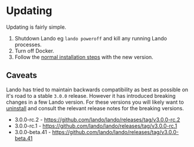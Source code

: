 Updating
========

Updating is fairly simple.

1.  Shutdown Lando eg `lando poweroff` and kill any running Lando processes.
2.  Turn off Docker.
3.  Follow the [normal installation steps](./installing.md) with the new version.

Caveats
-------

Lando has tried to maintain backwards compatibility as best as possible on it's road to a stable `3.0.0` release. However it has introduced breaking changes in a few Lando version. For these versions you will likely want to [uninstall](./uninstalling.md) and consult the relevant release notes for the breaking versions.

* 3.0.0-rc.2 - https://github.com/lando/lando/releases/tag/v3.0.0-rc.2
* 3.0.0-rc.1 - https://github.com/lando/lando/releases/tag/v3.0.0-rc.1
* 3.0.0-beta.41 - https://github.com/lando/lando/releases/tag/v3.0.0-beta.41
